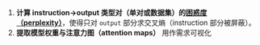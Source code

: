 1. **计算 instruction→output 类型对（单对或数据集）的[困惑度（perplexity）](https://huggingface.co/docs/transformers/perplexity)**，使得只对 `output` 部分求交叉熵（instruction 部分被屏蔽）。
2. **提取模型权重与注意力图（attention maps）** 用作需求可视化
